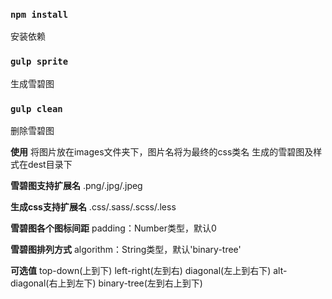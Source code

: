 ### `npm install`
安装依赖

### `gulp sprite`
生成雪碧图

### `gulp clean`
删除雪碧图

**使用**
将图片放在images文件夹下，图片名将为最终的css类名
生成的雪碧图及样式在dest目录下

**雪碧图支持扩展名**
.png/.jpg/.jpeg

**生成css支持扩展名**
.css/.sass/.scss/.less

**雪碧图各个图标间距**
padding：Number类型，默认0

**雪碧图排列方式**
algorithm：String类型，默认'binary-tree'

**可选值**
top-down(上到下)
left-right(左到右)
diagonal(左上到右下)
alt-diagonal(右上到左下)
binary-tree(左到右上到下)